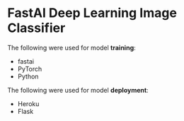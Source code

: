 # FastAI Deep Learning Image Classifier

The following were used for model **training**:    
- fastai
- PyTorch
- Python

The following were used for model **deployment**:    
- Heroku
- Flask
 



 


 

 
 
 

